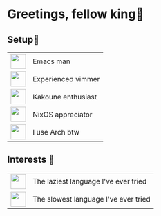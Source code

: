 # Greetings, fellow king🤞
## Setup🚀
|   |   |
|---|---|
| <img height=35px src="https://upload.wikimedia.org/wikipedia/commons/thumb/0/08/EmacsIcon.svg/768px-EmacsIcon.svg.png"> | Emacs man |
|<img height=35px src="https://upload.wikimedia.org/wikipedia/commons/thumb/9/9f/Vimlogo.svg/1200px-Vimlogo.svg.png"> | Experienced vimmer|
|<img height=35px src="https://upload.wikimedia.org/wikipedia/commons/thumb/4/42/Kakoune_logo.svg/1200px-Kakoune_logo.svg.png"> | Kakoune enthusiast |
|<img height=35px src="https://camo.githubusercontent.com/55246ec77ab980f715b7176ffbf8fd0bd4e2c7e9/68747470733a2f2f692e696d6775722e636f6d2f367146436c41312e706e67">| NixOS appreciator|
|<img height=35px src="https://upload.wikimedia.org/wikipedia/commons/thumb/a/a5/Archlinux-icon-crystal-64.svg/1200px-Archlinux-icon-crystal-64.svg.png"> | I use Arch btw |

## Interests 🎯
|   |   |
|---|---|
|<img height=35px src="https://upload.wikimedia.org/wikipedia/commons/thumb/1/1c/Haskell-Logo.svg/1280px-Haskell-Logo.svg.png"> |The laziest language I've ever tried |
|<img height=35px src="https://upload.wikimedia.org/wikipedia/commons/thumb/c/c3/Python-logo-notext.svg/1024px-Python-logo-notext.svg.png"> | The slowest language I've ever tried |

